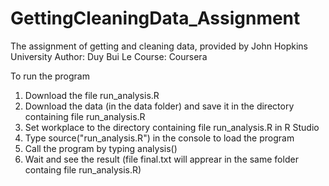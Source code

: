 GettingCleaningData_Assignment
==============================

The assignment of getting and cleaning data, provided by John Hopkins University
Author: Duy Bui Le
Course: Coursera

To run the program
1. Download the file run_analysis.R
2. Download the data (in the data folder) and save it in the directory containing file run_analysis.R
3. Set workplace to the directory containing file run_analysis.R in R Studio
4. Type source("run_analysis.R") in the console to load the program
5. Call the program by typing analysis()
6. Wait and see the result (file final.txt will apprear in the same folder containg file run_analysis.R)
